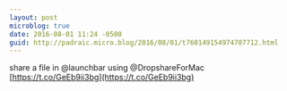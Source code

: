 ```yaml
---
layout: post
microblog: true
date: 2016-08-01 11:24 -0500
guid: http://padraic.micro.blog/2016/08/01/t760149154974707712.html
---
```

share a file in @launchbar using @DropshareForMac [https://t.co/GeEb9ii3bg](https://t.co/GeEb9ii3bg)
